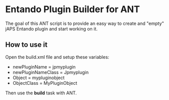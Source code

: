 Entando Plugin Builder for ANT
==============================

The goal of this ANT script is to provide
an easy way to create and "empty" jAPS Entando plugin
and start working on it.

How to use it
-------------
Open the build.xml file and setup these variables:

- newPluginName = jpmyplugin
- newPluginNameClass = Jpmyplugin
- Object = mypluginobject
- ObjectClass = MyPluginObject

Then use the <strong>build</strong> task with ANT. 